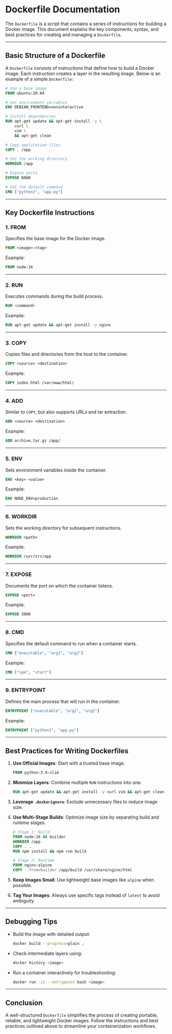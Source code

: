 
# Dockerfile Documentation

The `Dockerfile` is a script that contains a series of instructions for building a Docker image. This document explains the key components, syntax, and best practices for creating and managing a `Dockerfile`.

---

## Basic Structure of a Dockerfile

A `Dockerfile` consists of instructions that define how to build a Docker image. Each instruction creates a layer in the resulting image. Below is an example of a simple `Dockerfile`:

```dockerfile
# Use a base image
FROM ubuntu:20.04

# Set environment variables
ENV DEBIAN_FRONTEND=noninteractive

# Install dependencies
RUN apt-get update && apt-get install -y \
    curl \
    vim \
    && apt-get clean

# Copy application files
COPY . /app

# Set the working directory
WORKDIR /app

# Expose ports
EXPOSE 8080

# Set the default command
CMD ["python3", "app.py"]
```

---

## Key Dockerfile Instructions

### 1. **FROM**
Specifies the base image for the Docker image.
```dockerfile
FROM <image>:<tag>
```
Example:
```dockerfile
FROM node:16
```

---

### 2. **RUN**
Executes commands during the build process.
```dockerfile
RUN <command>
```
Example:
```dockerfile
RUN apt-get update && apt-get install -y nginx
```

---

### 3. **COPY**
Copies files and directories from the host to the container.
```dockerfile
COPY <source> <destination>
```
Example:
```dockerfile
COPY index.html /var/www/html/
```

---

### 4. **ADD**
Similar to `COPY`, but also supports URLs and tar extraction.
```dockerfile
ADD <source> <destination>
```
Example:
```dockerfile
ADD archive.tar.gz /app/
```

---

### 5. **ENV**
Sets environment variables inside the container.
```dockerfile
ENV <key> <value>
```
Example:
```dockerfile
ENV NODE_ENV=production
```

---

### 6. **WORKDIR**
Sets the working directory for subsequent instructions.
```dockerfile
WORKDIR <path>
```
Example:
```dockerfile
WORKDIR /usr/src/app
```

---

### 7. **EXPOSE**
Documents the port on which the container listens.
```dockerfile
EXPOSE <port>
```
Example:
```dockerfile
EXPOSE 3000
```

---

### 8. **CMD**
Specifies the default command to run when a container starts.
```dockerfile
CMD ["executable", "arg1", "arg2"]
```
Example:
```dockerfile
CMD ["npm", "start"]
```

---

### 9. **ENTRYPOINT**
Defines the main process that will run in the container.
```dockerfile
ENTRYPOINT ["executable", "arg1", "arg2"]
```
Example:
```dockerfile
ENTRYPOINT ["python3", "app.py"]
```

---

## Best Practices for Writing Dockerfiles

1. **Use Official Images**: Start with a trusted base image.
   ```dockerfile
   FROM python:3.9-slim
   ```

2. **Minimize Layers**: Combine multiple `RUN` instructions into one.
   ```dockerfile
   RUN apt-get update && apt-get install -y curl vim && apt-get clean
   ```

3. **Leverage `.dockerignore`**: Exclude unnecessary files to reduce image size.

4. **Use Multi-Stage Builds**: Optimize image size by separating build and runtime stages.
   ```dockerfile
   # Stage 1: Build
   FROM node:16 AS builder
   WORKDIR /app
   COPY . .
   RUN npm install && npm run build

   # Stage 2: Runtime
   FROM nginx:alpine
   COPY --from=builder /app/build /usr/share/nginx/html
   ```

5. **Keep Images Small**: Use lightweight base images like `alpine` when possible.

6. **Tag Your Images**: Always use specific tags instead of `latest` to avoid ambiguity.

---

## Debugging Tips

- Build the image with detailed output:
  ```bash
  docker build --progress=plain .
  ```

- Check intermediate layers using:
  ```bash
  docker history <image>
  ```

- Run a container interactively for troubleshooting:
  ```bash
  docker run -it --entrypoint bash <image>
  ```

---

## Conclusion

A well-structured `Dockerfile` simplifies the process of creating portable, reliable, and lightweight Docker images. Follow the instructions and best practices outlined above to streamline your containerization workflows.

